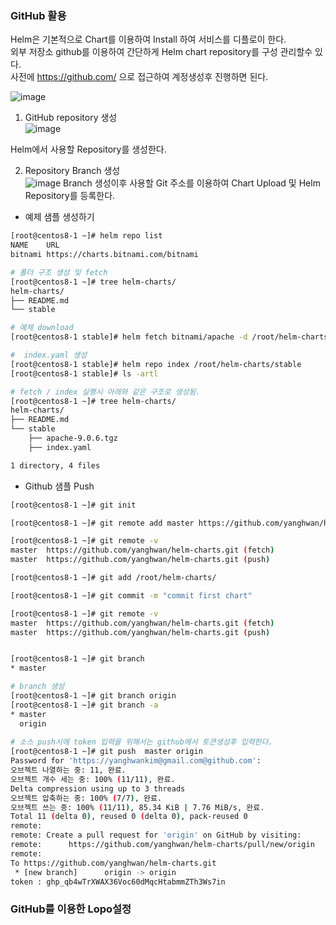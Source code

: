 ### GitHub 활용 
Helm은 기본적으로 Chart를 이용하여 Install 하여 서비스를 디플로이 한다.  
외부 저장소 github를 이용하여 간단하게  Helm chart repository를 구성 관리할수 있다.  
사전에  https://github.com/ 으로 접근하여 계정생성후 진행하면 된다.  

![image](https://user-images.githubusercontent.com/39255123/157247381-66c23137-9f7f-4c08-b676-02902161396b.png)

1. GitHub repository 생성  
![image](https://user-images.githubusercontent.com/39255123/157247967-133915b5-49c5-4694-a176-f0ee222bb976.png)

Helm에서 사용할 Repository를 생성한다. 

2. Repository Branch 생성  
![image](https://user-images.githubusercontent.com/39255123/157248988-9ae9a8d3-03f0-469f-a8c3-dd3eead99d53.png)
Branch 생성이후 사용할 Git 주소를 이용하여 Chart Upload 및 Helm Repository를 등록한다.  


-  예제 샘플 생성하기  
```bash
[root@centos8-1 ~]# helm repo list
NAME    URL                               
bitnami https://charts.bitnami.com/bitnami

# 폴더 구조 생성 및 fetch
[root@centos8-1 ~]# tree helm-charts/
helm-charts/
├── README.md
└── stable

# 예제 download
[root@centos8-1 stable]# helm fetch bitnami/apache -d /root/helm-charts/stable/

#  index.yaml 생성
[root@centos8-1 stable]# helm repo index /root/helm-charts/stable
[root@centos8-1 stable]# ls -artl

# fetch / index 실행시 아래와 같은 구조로 생성됨.
[root@centos8-1 ~]# tree helm-charts/
helm-charts/
├── README.md
└── stable
    ├── apache-9.0.6.tgz
    ├── index.yaml

1 directory, 4 files

```

- Github 샘플 Push 
```bash
[root@centos8-1 ~]# git init

[root@centos8-1 ~]# git remote add master https://github.com/yanghwan/helm-charts.git

[root@centos8-1 ~]# git remote -v
master  https://github.com/yanghwan/helm-charts.git (fetch)
master  https://github.com/yanghwan/helm-charts.git (push)

[root@centos8-1 ~]# git add /root/helm-charts/

[root@centos8-1 ~]# git commit -m "commit first chart"

[root@centos8-1 ~]# git remote -v
master  https://github.com/yanghwan/helm-charts.git (fetch)
master  https://github.com/yanghwan/helm-charts.git (push)


[root@centos8-1 ~]# git branch
* master

# branch 생성 
[root@centos8-1 ~]# git branch origin
[root@centos8-1 ~]# git branch -a
* master
  origin
  
# 소스 push시에 token 입력을 위해서는 github에서 토큰생성후 입력한다.    
[root@centos8-1 ~]# git push  master origin 
Password for 'https://yanghwankim@gmail.com@github.com': 
오브젝트 나열하는 중: 11, 완료.
오브젝트 개수 세는 중: 100% (11/11), 완료.
Delta compression using up to 3 threads
오브젝트 압축하는 중: 100% (7/7), 완료.
오브젝트 쓰는 중: 100% (11/11), 85.34 KiB | 7.76 MiB/s, 완료.
Total 11 (delta 0), reused 0 (delta 0), pack-reused 0
remote: 
remote: Create a pull request for 'origin' on GitHub by visiting:
remote:      https://github.com/yanghwan/helm-charts/pull/new/origin
remote: 
To https://github.com/yanghwan/helm-charts.git
 * [new branch]      origin -> origin
token : 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
```


### GitHub를 이용한 Lopo설정

